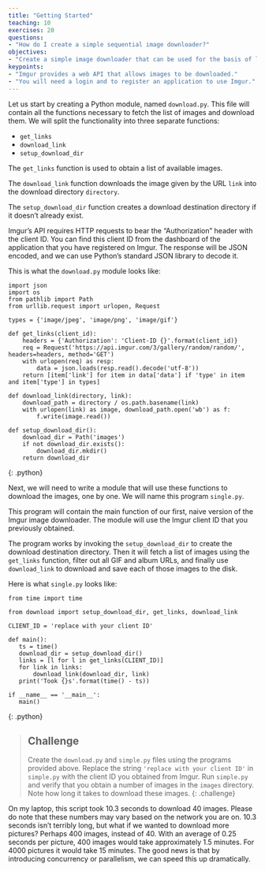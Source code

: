 ```yaml
---
title: "Getting Started"
teaching: 10
exercises: 20
questions:
- "How do I create a simple sequential image downloader?"
objectives:
- "Create a simple image downloader that can be used for the basis of learning about concurrency."
keypoints:
- "Imgur provides a web API that allows images to be downloaded."
- "You will need a login and to register an application to use Imgur."
---
```

Let us start by creating a Python module, named `download.py`. This file will contain all the functions necessary to fetch the list of images and 
download them. We will split the functionality into three separate functions:

- `get_links`
- `download_link`
- `setup_download_dir`

The `get_links` function is used to obtain a list of available images.

The `download_link` function downloads the image given by the URL `link` into the download directory `directory`.

The `setup_download_dir` function creates a download destination directory if it doesn’t already exist.

Imgur’s API requires HTTP requests to bear the “Authorization” header with the client ID. You can find this client ID from the dashboard of the 
application that you have registered on Imgur. The response will be JSON encoded, and we can use Python’s standard JSON library to decode it.

This is what the `download.py` module looks like:

~~~
import json
import os
from pathlib import Path
from urllib.request import urlopen, Request

types = {'image/jpeg', 'image/png', 'image/gif'}

def get_links(client_id):
    headers = {'Authorization': 'Client-ID {}'.format(client_id)}
    req = Request('https://api.imgur.com/3/gallery/random/random/', headers=headers, method='GET')
    with urlopen(req) as resp:
        data = json.loads(resp.read().decode('utf-8'))
    return [item['link'] for item in data['data'] if 'type' in item and item['type'] in types]

def download_link(directory, link):
    download_path = directory / os.path.basename(link)
    with urlopen(link) as image, download_path.open('wb') as f:
        f.write(image.read())

def setup_download_dir():
    download_dir = Path('images')
    if not download_dir.exists():
        download_dir.mkdir()
    return download_dir
~~~
{: .python}

Next, we will need to write a module that will use these functions to download the images, one by one. We will name this program `single.py`. 

This program will contain the main function of our first, naive version of the Imgur image downloader. The module will use the Imgur 
client ID that you previously obtained. 

The program works by invoking the `setup_download_dir` to create the download destination directory. Then it will fetch a list of images using 
the `get_links` function, filter out all GIF and album URLs, and finally use `download_link` to 
download and save each of those images to the disk. 

Here is what `single.py` looks like:

~~~
from time import time

from download import setup_download_dir, get_links, download_link

CLIENT_ID = 'replace with your client ID'

def main():
   ts = time()
   download_dir = setup_download_dir()
   links = [l for l in get_links(CLIENT_ID)]
   for link in links:
       download_link(download_dir, link)
   print('Took {}s'.format(time() - ts))

if __name__ == '__main__':
   main()
~~~
{: .python}

> ## Challenge
>
> Create the `download.py` and `simple.py` files using the programs provided above. Replace the string `'replace with your client ID'` in 
> `simple.py` with the client ID you obtained from Imgur. Run `simple.py` and verify that you obtain a number of images in the `images`
> directory. Note how long it takes to download these images.
{: .challenge}

On my laptop, this script took 10.3 seconds to download 40 images. Please do note that these numbers may vary based on the network you are on. 
10.3 seconds isn’t terribly long, but what if we wanted to download more pictures? Perhaps 400 images, instead of 40. With an average of 0.25 
seconds per picture, 400 images would take approximately 1.5 minutes. For 4000 pictures it would take 15 minutes. The good news is that by 
introducing concurrency or parallelism, we can speed this up dramatically.
